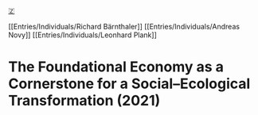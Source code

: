 [🇿](zotero://select/library/items/QBDVNI63)

[[Entries/Individuals/Richard Bärnthaler]] [[Entries/Individuals/Andreas Novy]] [[Entries/Individuals/Leonhard Plank]] 
# The Foundational Economy as a Cornerstone for a Social–Ecological Transformation (2021)

